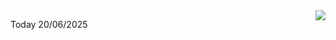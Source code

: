 <img align="right" src="https://media.giphy.com/media/M9gbBd9nbDrOTu1Mqx/giphy.gif">


Today 20/06/2025

